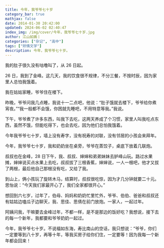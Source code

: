 ```yaml
---
title: 今年，我爷爷七十岁
category_bar: true
mathjax: false
date: 2014-01-30 20:42:00
updated: 2024-06-02 02:40:47
index_img: /img/cover/今年，我爷爷七十岁.jpg
author: 江山如画丨
categories: ["杂记", "高中"]
tags: ["矫情文学"]
description: 今年，我爷爷七十岁。
---
```


我的肚子很久没有咕噜叫了，从 26 日起。

26 日，我到了金峰。这几天，我的饮食很不规律，不分三餐，不按时辰，因为家里人总怕我饿着。

我在姑姑家睡，爷爷住在楼下。

昨晚，爷爷问我几点睡，我说十一二点吧，他说：“肚子饿就去楼下，爷爷给你煮宵夜。”“我一般都不会饿，你困就先睡吧，不用特意等我。”我说。

下午，爷爷煮了许多东西，叫我下去吃，这两天养成了个习惯，家里人叫我吃点东西，虽然不饿，但能吃得下，也会去吃，因为他们总怕我饿着。

今年我爷爷七十岁，墙上没有寿字，没有祝寿的对联，没有邻居的小孩会来拜年。

今年，我爷爷七十岁，我和奶奶坐在桌旁，爷爷在蒸饺子，桌底下放着几联炮。

叔叔也在金峰，28 日下午，我、叔叔、婶婶和弟弟妹妹去胪峰山玩。路过水果摊，婶婶说买点水果上去吃，叔叔拔了三根香蕉，婶婶说，一人一根吧，他才又拔了两根，最后他自己那根没有吃，又给了我。

到山上，俩小孩玩了旋转木马，结算时，叔叔很吃惊，因为才几分钟就要二十元。思怡说：“今天我们家最开心了，我们全家都很开心。”

想回到六七岁，过年了，伯母、妈妈和奶奶忙里忙外，爷爷、伯伯、爸爸和叔叔还有姑姑边嗑瓜子边聊天，我、思佳、思倩在前门放炮。一家人，一起过年。

阿姨问我，干嘛要去金峰过年，不都一样，是不是那边的饭好吃？我想说，接下去的每一个新年，我都要和爷爷奶奶一起过。

今年，我爷爷七十岁。不说福如东海，寿比南山的空话，我只想说：“爷爷，你们一定要等到八十岁，再等十年，等我买房子给你们住，一定要等！因为我每一个新年都会回来！